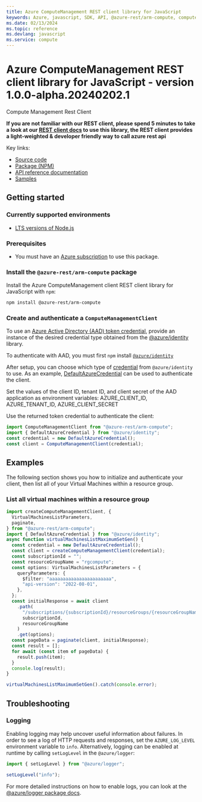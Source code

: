 ```yaml
---
title: Azure ComputeManagement REST client library for JavaScript
keywords: Azure, javascript, SDK, API, @azure-rest/arm-compute, compute
ms.date: 02/13/2024
ms.topic: reference
ms.devlang: javascript
ms.service: compute
---
```

# Azure ComputeManagement REST client library for JavaScript - version 1.0.0-alpha.20240202.1 


Compute Management Rest Client

**If you are not familiar with our REST client, please spend 5 minutes to take a look at our [REST client docs](https://github.com/Azure/azure-sdk-for-js/blob/main/documentation/rest-clients.md) to use this library, the REST client provides a light-weighted & developer friendly way to call azure rest api**

Key links:

- [Source code](https://github.com/Azure/azure-sdk-for-js/tree/main/sdk/compute/arm-compute-rest)
- [Package (NPM)](https://www.npmjs.com/package/@azure-rest/arm-compute)
- [API reference documentation](/javascript/api/@azure-rest/arm-compute?view=azure-node-preview)
- [Samples](https://github.com/Azure-Samples/azure-samples-js-management)

## Getting started

### Currently supported environments

- [LTS versions of Node.js](https://github.com/nodejs/release#release-schedule)

### Prerequisites

- You must have an [Azure subscription](https://azure.microsoft.com/free/) to use this package.

### Install the `@azure-rest/arm-compute` package

Install the Azure ComputeManagement client REST client library for JavaScript with `npm`:

```bash
npm install @azure-rest/arm-compute
```

### Create and authenticate a `ComputeManagementClient`

To use an [Azure Active Directory (AAD) token credential](https://github.com/Azure/azure-sdk-for-js/blob/main/sdk/identity/identity/samples/AzureIdentityExamples.md#authenticating-with-a-pre-fetched-access-token),
provide an instance of the desired credential type obtained from the
[@azure/identity](https://github.com/Azure/azure-sdk-for-js/tree/main/sdk/identity/identity#credentials) library.

To authenticate with AAD, you must first `npm` install [`@azure/identity`](https://www.npmjs.com/package/@azure/identity) 

After setup, you can choose which type of [credential](https://github.com/Azure/azure-sdk-for-js/tree/main/sdk/identity/identity#credentials) from `@azure/identity` to use.
As an example, [DefaultAzureCredential](https://github.com/Azure/azure-sdk-for-js/tree/main/sdk/identity/identity#defaultazurecredential)
can be used to authenticate the client.

Set the values of the client ID, tenant ID, and client secret of the AAD application as environment variables:
AZURE_CLIENT_ID, AZURE_TENANT_ID, AZURE_CLIENT_SECRET

Use the returned token credential to authenticate the client:

```typescript
import ComputeManagementClient from "@azure-rest/arm-compute";
import { DefaultAzureCredential } from "@azure/identity";
const credential = new DefaultAzureCredential();
const client = ComputeManagementClient(credential);
```

## Examples

The following section shows you how to initialize and authenticate your client, then list all of your Virtual Machines within a resource group.
### List all virtual machines within a resource group

```typescript
import createComputeManagementClient, {
  VirtualMachinesListParameters,
  paginate,
} from "@azure-rest/arm-compute";
import { DefaultAzureCredential } from "@azure/identity";
async function virtualMachinesListMaximumSetGen() {
  const credential = new DefaultAzureCredential();
  const client = createComputeManagementClient(credential);
  const subscriptionId = "";
  const resourceGroupName = "rgcompute";
  const options: VirtualMachinesListParameters = {
    queryParameters: {
      $filter: "aaaaaaaaaaaaaaaaaaaaaaa",
      "api-version": "2022-08-01",
    },
  };
  const initialResponse = await client
    .path(
      "/subscriptions/{subscriptionId}/resourceGroups/{resourceGroupName}/providers/Microsoft.Compute/virtualMachines",
      subscriptionId,
      resourceGroupName
    )
    .get(options);
  const pageData = paginate(client, initialResponse);
  const result = [];
  for await (const item of pageData) {
    result.push(item);
  }
  console.log(result);
}

virtualMachinesListMaximumSetGen().catch(console.error);
```

## Troubleshooting

### Logging

Enabling logging may help uncover useful information about failures. In order to see a log of HTTP requests and responses, set the `AZURE_LOG_LEVEL` environment variable to `info`. Alternatively, logging can be enabled at runtime by calling `setLogLevel` in the `@azure/logger`:

```javascript
import { setLogLevel } from "@azure/logger";

setLogLevel("info");
```

For more detailed instructions on how to enable logs, you can look at the [@azure/logger package docs](https://github.com/Azure/azure-sdk-for-js/tree/main/sdk/core/logger).

